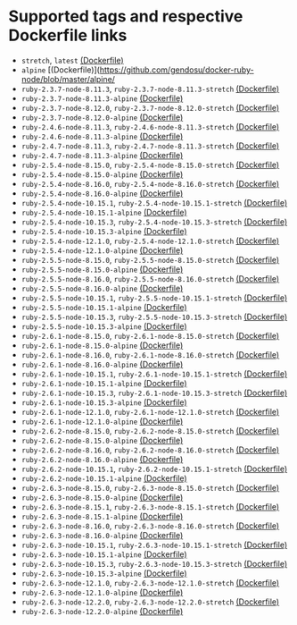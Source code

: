 # Supported tags and respective Dockerfile links

* `stretch`, `latest` [(Dockerfile)](https://github.com/gendosu/docker-ruby-node/blob/master/stretch/Dockerfile)
* `alpine` [(Dockerfile)](https://github.com/gendosu/docker-ruby-node/blob/master/alpine/
* `ruby-2.3.7-node-8.11.3`, `ruby-2.3.7-node-8.11.3-stretch` [(Dockerfile)](https://github.com/gendosu/docker-ruby-node/blob/ruby-2.3.7-node-8.11.3/stretch/Dockerfile)
* `ruby-2.3.7-node-8.11.3-alpine` [(Dockerfile)](https://github.com/gendosu/docker-ruby-node/blob/ruby-2.3.7-node-8.11.3/alpine/Dockerfile)
* `ruby-2.3.7-node-8.12.0`, `ruby-2.3.7-node-8.12.0-stretch` [(Dockerfile)](https://github.com/gendosu/docker-ruby-node/blob/ruby-2.3.7-node-8.12.0/stretch/Dockerfile)
* `ruby-2.3.7-node-8.12.0-alpine` [(Dockerfile)](https://github.com/gendosu/docker-ruby-node/blob/ruby-2.3.7-node-8.12.0/alpine/Dockerfile)
* `ruby-2.4.6-node-8.11.3`, `ruby-2.4.6-node-8.11.3-stretch` [(Dockerfile)](https://github.com/gendosu/docker-ruby-node/blob/ruby-2.4.6-node-8.11.3/stretch/Dockerfile)
* `ruby-2.4.6-node-8.11.3-alpine` [(Dockerfile)](https://github.com/gendosu/docker-ruby-node/blob/ruby-2.4.6-node-8.11.3/alpine/Dockerfile)
* `ruby-2.4.7-node-8.11.3`, `ruby-2.4.7-node-8.11.3-stretch` [(Dockerfile)](https://github.com/gendosu/docker-ruby-node/blob/ruby-2.4.7-node-8.11.3/stretch/Dockerfile)
* `ruby-2.4.7-node-8.11.3-alpine` [(Dockerfile)](https://github.com/gendosu/docker-ruby-node/blob/ruby-2.4.7-node-8.11.3/alpine/Dockerfile)
* `ruby-2.5.4-node-8.15.0`, `ruby-2.5.4-node-8.15.0-stretch` [(Dockerfile)](https://github.com/gendosu/docker-ruby-node/blob/ruby-2.5.4-node-8.15.0/stretch/Dockerfile)
* `ruby-2.5.4-node-8.15.0-alpine` [(Dockerfile)](https://github.com/gendosu/docker-ruby-node/blob/ruby-2.5.4-node-8.15.0/alpine/Dockerfile)
* `ruby-2.5.4-node-8.16.0`, `ruby-2.5.4-node-8.16.0-stretch` [(Dockerfile)](https://github.com/gendosu/docker-ruby-node/blob/ruby-2.5.4-node-8.16.0/stretch/Dockerfile)
* `ruby-2.5.4-node-8.16.0-alpine` [(Dockerfile)](https://github.com/gendosu/docker-ruby-node/blob/ruby-2.5.4-node-8.16.0/alpine/Dockerfile)
* `ruby-2.5.4-node-10.15.1`, `ruby-2.5.4-node-10.15.1-stretch` [(Dockerfile)](https://github.com/gendosu/docker-ruby-node/blob/ruby-2.5.4-node-10.15.1/stretch/Dockerfile)
* `ruby-2.5.4-node-10.15.1-alpine` [(Dockerfile)](https://github.com/gendosu/docker-ruby-node/blob/ruby-2.5.4-node-10.15.1/alpine/Dockerfile)
* `ruby-2.5.4-node-10.15.3`, `ruby-2.5.4-node-10.15.3-stretch` [(Dockerfile)](https://github.com/gendosu/docker-ruby-node/blob/ruby-2.5.4-node-10.15.3/stretch/Dockerfile)
* `ruby-2.5.4-node-10.15.3-alpine` [(Dockerfile)](https://github.com/gendosu/docker-ruby-node/blob/ruby-2.5.4-node-10.15.3/alpine/Dockerfile)
* `ruby-2.5.4-node-12.1.0`, `ruby-2.5.4-node-12.1.0-stretch` [(Dockerfile)](https://github.com/gendosu/docker-ruby-node/blob/ruby-2.5.4-node-12.1.0/stretch/Dockerfile)
* `ruby-2.5.4-node-12.1.0-alpine` [(Dockerfile)](https://github.com/gendosu/docker-ruby-node/blob/ruby-2.5.4-node-12.1.0/alpine/Dockerfile)
* `ruby-2.5.5-node-8.15.0`, `ruby-2.5.5-node-8.15.0-stretch` [(Dockerfile)](https://github.com/gendosu/docker-ruby-node/blob/ruby-2.5.5-node-8.15.0/stretch/Dockerfile)
* `ruby-2.5.5-node-8.15.0-alpine` [(Dockerfile)](https://github.com/gendosu/docker-ruby-node/blob/ruby-2.5.5-node-8.15.0/alpine/Dockerfile)
* `ruby-2.5.5-node-8.16.0`, `ruby-2.5.5-node-8.16.0-stretch` [(Dockerfile)](https://github.com/gendosu/docker-ruby-node/blob/ruby-2.5.5-node-8.16.0/stretch/Dockerfile)
* `ruby-2.5.5-node-8.16.0-alpine` [(Dockerfile)](https://github.com/gendosu/docker-ruby-node/blob/ruby-2.5.5-node-8.16.0/alpine/Dockerfile)
* `ruby-2.5.5-node-10.15.1`, `ruby-2.5.5-node-10.15.1-stretch` [(Dockerfile)](https://github.com/gendosu/docker-ruby-node/blob/ruby-2.5.5-node-10.15.1/stretch/Dockerfile)
* `ruby-2.5.5-node-10.15.1-alpine` [(Dockerfile)](https://github.com/gendosu/docker-ruby-node/blob/ruby-2.5.5-node-10.15.1/alpine/Dockerfile)
* `ruby-2.5.5-node-10.15.3`, `ruby-2.5.5-node-10.15.3-stretch` [(Dockerfile)](https://github.com/gendosu/docker-ruby-node/blob/ruby-2.5.5-node-10.15.3/stretch/Dockerfile)
* `ruby-2.5.5-node-10.15.3-alpine` [(Dockerfile)](https://github.com/gendosu/docker-ruby-node/blob/ruby-2.5.5-node-10.15.3/alpine/Dockerfile)
* `ruby-2.6.1-node-8.15.0`, `ruby-2.6.1-node-8.15.0-stretch` [(Dockerfile)](https://github.com/gendosu/docker-ruby-node/blob/ruby-2.6.1-node-8.15.0/stretch/Dockerfile)
* `ruby-2.6.1-node-8.15.0-alpine` [(Dockerfile)](https://github.com/gendosu/docker-ruby-node/blob/ruby-2.6.1-node-8.15.0/alpine/Dockerfile)
* `ruby-2.6.1-node-8.16.0`, `ruby-2.6.1-node-8.16.0-stretch` [(Dockerfile)](https://github.com/gendosu/docker-ruby-node/blob/ruby-2.6.1-node-8.16.0/stretch/Dockerfile)
* `ruby-2.6.1-node-8.16.0-alpine` [(Dockerfile)](https://github.com/gendosu/docker-ruby-node/blob/ruby-2.6.1-node-8.16.0/alpine/Dockerfile)
* `ruby-2.6.1-node-10.15.1`, `ruby-2.6.1-node-10.15.1-stretch` [(Dockerfile)](https://github.com/gendosu/docker-ruby-node/blob/ruby-2.6.1-node-10.15.1/stretch/Dockerfile)
* `ruby-2.6.1-node-10.15.1-alpine` [(Dockerfile)](https://github.com/gendosu/docker-ruby-node/blob/ruby-2.6.1-node-10.15.1/alpine/Dockerfile)
* `ruby-2.6.1-node-10.15.3`, `ruby-2.6.1-node-10.15.3-stretch` [(Dockerfile)](https://github.com/gendosu/docker-ruby-node/blob/ruby-2.6.1-node-10.15.3/stretch/Dockerfile)
* `ruby-2.6.1-node-10.15.3-alpine` [(Dockerfile)](https://github.com/gendosu/docker-ruby-node/blob/ruby-2.6.1-node-10.15.3/alpine/Dockerfile)
* `ruby-2.6.1-node-12.1.0`, `ruby-2.6.1-node-12.1.0-stretch` [(Dockerfile)](https://github.com/gendosu/docker-ruby-node/blob/ruby-2.6.1-node-12.1.0/stretch/Dockerfile)
* `ruby-2.6.1-node-12.1.0-alpine` [(Dockerfile)](https://github.com/gendosu/docker-ruby-node/blob/ruby-2.6.1-node-12.1.0/alpine/Dockerfile)
* `ruby-2.6.2-node-8.15.0`, `ruby-2.6.2-node-8.15.0-stretch` [(Dockerfile)](https://github.com/gendosu/docker-ruby-node/blob/ruby-2.6.2-node-8.15.0/stretch/Dockerfile)
* `ruby-2.6.2-node-8.15.0-alpine` [(Dockerfile)](https://github.com/gendosu/docker-ruby-node/blob/ruby-2.6.2-node-8.15.0/alpine/Dockerfile)
* `ruby-2.6.2-node-8.16.0`, `ruby-2.6.2-node-8.16.0-stretch` [(Dockerfile)](https://github.com/gendosu/docker-ruby-node/blob/ruby-2.6.2-node-8.16.0/stretch/Dockerfile)
* `ruby-2.6.2-node-8.16.0-alpine` [(Dockerfile)](https://github.com/gendosu/docker-ruby-node/blob/ruby-2.6.2-node-8.16.0/alpine/Dockerfile)
* `ruby-2.6.2-node-10.15.1`, `ruby-2.6.2-node-10.15.1-stretch` [(Dockerfile)](https://github.com/gendosu/docker-ruby-node/blob/ruby-2.6.2-node-10.15.1/stretch/Dockerfile)
* `ruby-2.6.2-node-10.15.1-alpine` [(Dockerfile)](https://github.com/gendosu/docker-ruby-node/blob/ruby-2.6.2-node-10.15.1/alpine/Dockerfile)
* `ruby-2.6.3-node-8.15.0`, `ruby-2.6.3-node-8.15.0-stretch` [(Dockerfile)](https://github.com/gendosu/docker-ruby-node/blob/ruby-2.6.3-node-8.15.0/stretch/Dockerfile)
* `ruby-2.6.3-node-8.15.0-alpine` [(Dockerfile)](https://github.com/gendosu/docker-ruby-node/blob/ruby-2.6.3-node-8.15.0/alpine/Dockerfile)
* `ruby-2.6.3-node-8.15.1`, `ruby-2.6.3-node-8.15.1-stretch` [(Dockerfile)](https://github.com/gendosu/docker-ruby-node/blob/ruby-2.6.3-node-8.15.1/stretch/Dockerfile)
* `ruby-2.6.3-node-8.15.1-alpine` [(Dockerfile)](https://github.com/gendosu/docker-ruby-node/blob/ruby-2.6.3-node-8.15.1/alpine/Dockerfile)
* `ruby-2.6.3-node-8.16.0`, `ruby-2.6.3-node-8.16.0-stretch` [(Dockerfile)](https://github.com/gendosu/docker-ruby-node/blob/ruby-2.6.3-node-8.16.0/stretch/Dockerfile)
* `ruby-2.6.3-node-8.16.0-alpine` [(Dockerfile)](https://github.com/gendosu/docker-ruby-node/blob/ruby-2.6.3-node-8.16.0/alpine/Dockerfile)
* `ruby-2.6.3-node-10.15.1`, `ruby-2.6.3-node-10.15.1-stretch` [(Dockerfile)](https://github.com/gendosu/docker-ruby-node/blob/ruby-2.6.3-node-10.15.1/stretch/Dockerfile)
* `ruby-2.6.3-node-10.15.1-alpine` [(Dockerfile)](https://github.com/gendosu/docker-ruby-node/blob/ruby-2.6.3-node-10.15.1/alpine/Dockerfile)
* `ruby-2.6.3-node-10.15.3`, `ruby-2.6.3-node-10.15.3-stretch` [(Dockerfile)](https://github.com/gendosu/docker-ruby-node/blob/ruby-2.6.3-node-10.15.3/stretch/Dockerfile)
* `ruby-2.6.3-node-10.15.3-alpine` [(Dockerfile)](https://github.com/gendosu/docker-ruby-node/blob/ruby-2.6.3-node-10.15.3/alpine/Dockerfile)
* `ruby-2.6.3-node-12.1.0`, `ruby-2.6.3-node-12.1.0-stretch` [(Dockerfile)](https://github.com/gendosu/docker-ruby-node/blob/ruby-2.6.3-node-12.1.0/stretch/Dockerfile)
* `ruby-2.6.3-node-12.1.0-alpine` [(Dockerfile)](https://github.com/gendosu/docker-ruby-node/blob/ruby-2.6.3-node-12.1.0/alpine/Dockerfile)
* `ruby-2.6.3-node-12.2.0`, `ruby-2.6.3-node-12.2.0-stretch` [(Dockerfile)](https://github.com/gendosu/docker-ruby-node/blob/ruby-2.6.3-node-12.2.0/stretch/Dockerfile)
* `ruby-2.6.3-node-12.2.0-alpine` [(Dockerfile)](https://github.com/gendosu/docker-ruby-node/blob/ruby-2.6.3-node-12.2.0/alpine/Dockerfile)
